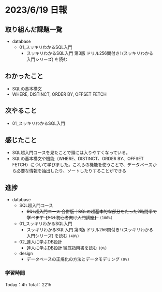 # 2023/6/19 日報

## 取り組んだ課題一覧
- database
    - 01_スッキリわかるSQL入門
        - スッキリわかるSQL入門 第3版 ドリル256問付き! (スッキリわかる入門シリーズ) を読む

## わかったこと
- SQLの基本構文
- WHERE, DISTINCT, ORDER BY, OFFSET FETCH

## 次やること
- 01_スッキリわかるSQL入門

## 感じたこと
- SQL超入門コースを見たことで頭には入りやすくなっている。
- SQLの基本構文や機能（WHERE、DISTINCT、ORDER BY、OFFSET FETCH）について学びました。これらの機能を使うことで、データベースから必要な情報を抽出したり、ソートしたりすることができる


## 進捗
- database
    - SQL超入門コース
        - ~~SQL超入門コース 合併版｜SQLの超基本的な部分をたった2時間半で学べます【SQL初心者向け入門講座】~~ ``(100%)``
    - 01_スッキリわかるSQL入門
        - スッキリわかるSQL入門 第3版 ドリル256問付き! (スッキリわかる入門シリーズ) を読む ``(40%)``
    - 02_達人に学ぶDB設計
        - 達人に学ぶDB設計 徹底指南書を読む ``(0%)``
    - design
        - データベースの正規化の方法とデータモデリング ``(0%)``


### 学習時間
Today：4h Total：221h
